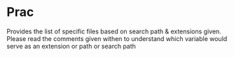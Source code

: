 # Prac
Provides the list of specific files based on search path & extensions given.
Please read the comments given withen to understand which variable would serve as an extension or path or search path
